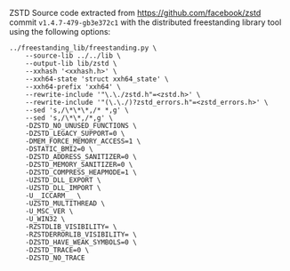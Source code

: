 ZSTD Source code extracted from https://github.com/facebook/zstd commit `v1.4.7-479-gb3e372c1` with the distributed freestanding library tool using the following options:

```
../freestanding_lib/freestanding.py \
    --source-lib ../../lib \
    --output-lib lib/zstd \
    --xxhash '<xxhash.h>' \
    --xxh64-state 'struct xxh64_state' \
    --xxh64-prefix 'xxh64' \
    --rewrite-include '"\.\./zstd.h"=<zstd.h>' \
    --rewrite-include '"(\.\./)?zstd_errors.h"=<zstd_errors.h>' \
    --sed 's,/\*\*\*,/* *,g' \
    --sed 's,/\*\*,/*,g' \
    -DZSTD_NO_UNUSED_FUNCTIONS \
    -DZSTD_LEGACY_SUPPORT=0 \
    -DMEM_FORCE_MEMORY_ACCESS=1 \
    -DSTATIC_BMI2=0 \
    -DZSTD_ADDRESS_SANITIZER=0 \
    -DZSTD_MEMORY_SANITIZER=0 \
    -DZSTD_COMPRESS_HEAPMODE=1 \
    -UZSTD_DLL_EXPORT \
    -UZSTD_DLL_IMPORT \
    -U__ICCARM__ \
    -UZSTD_MULTITHREAD \
    -U_MSC_VER \
    -U_WIN32 \
    -RZSTDLIB_VISIBILITY= \
    -RZSTDERRORLIB_VISIBILITY= \
    -DZSTD_HAVE_WEAK_SYMBOLS=0 \
    -DZSTD_TRACE=0 \
    -DZSTD_NO_TRACE
```
